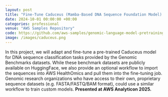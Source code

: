 ```yaml
---
layout: post
title: "Fine-Tune Caduceus (Mamba-Based DNA Sequence Foundation Model) for Genomic Benchmarks"
date: 2024-10-01 00:00:00 +00:00
categories: professional
venue: "AWS Samples Repository"
code: https://github.com/aws-samples/genomic-language-model-pretraining-with-healthomics-seq-store
image: /images/caduceus.png
---
```


In this project, we will adapt and fine-tune a pre-trained Caduceus model for DNA sequence classification tasks provided by the Genomic Benchmarks datasets. While these benchmark datasets are publicly available on HuggingFace, we also provide an optional workflow to import the sequences into AWS HealthOmics and pull them into the fine-tuning job. Genomic research organizations who have access to their own, proprietary sequence datasets (e.g. FASTA/FASTQ/BAM format), could use a similar workflow to train custom models. **Presented at AWS Analyticon 2025.**

